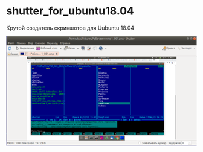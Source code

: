 # shutter_for_ubuntu18.04

Крутой создатель скриншотов для Uubuntu 18.04

![srcreenshot](shutter.png)
